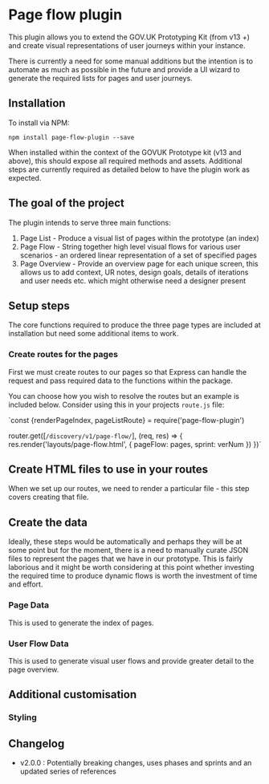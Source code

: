 # Page flow plugin

This plugin allows you to extend the GOV.UK Prototyping Kit (from v13 +) and create visual representations of user journeys within your instance.

There is currently a need for some manual additions but the intention is to automate as much as possible in the future and provide a UI wizard to generate the required lists for pages and user journeys.

## Installation

To install via NPM:

`npm install page-flow-plugin --save`

When installed within the context of the GOVUK Prototype kit (v13 and above), this should expose all required methods and assets. Additional steps are currently required as detailed below to have the plugin work as expected.

## The goal of the project

The plugin intends to serve three main functions:

1. Page List - Produce a visual list of pages within the prototype (an index)
2. Page Flow - String together high level visual flows for various user scenarios - an ordered linear representation of a set of specified pages
3. Page Overview - Provide an overview page for each unique screen, this allows us to add context, UR notes, design goals, details of iterations and user needs etc. which might otherwise need a designer present

## Setup steps

The core functions required to produce the three page types are included at installation but need some additional items to work.

### Create routes for the pages

First we must create routes to our pages so that Express can handle the request and pass required data to the functions within the package.

You can choose how you wish to resolve the routes but an example is included below. Consider using this in your projects `route.js` file:

`const {renderPageIndex, pageListRoute} = require('page-flow-plugin')

router.get([`/discovery/v1/page-flow/`], (req, res) => {
    res.render('layouts/page-flow.html', {
        pageFlow: pages,
        sprint: verNum
    })
})`

## Create HTML files to use in your routes

When we set up our routes, we need to render a particular file - this step covers creating that file.

## Create the data
Ideally, these steps would be automatically and perhaps they will be at some point but for the moment, there is a need to manually curate JSON files to represent the pages that we have in our prototype. This is fairly laborious and it might be worth considering at this point whether investing the required time to produce dynamic flows is worth the investment of time and effort.  

### Page Data
This is used to generate the index of pages.

### User Flow Data
This is used to generate visual user flows and provide greater detail to the page overview.

## Additional customisation

### Styling 

## Changelog

- v2.0.0 : Potentially breaking changes, uses phases and sprints and an updated series of references

